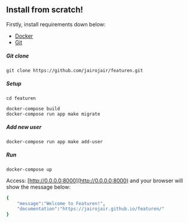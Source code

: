 
## Install from scratch!

Firstly, install requirements down below:

- [Docker](https://www.docker.com/products/docker-desktop)
- [Git](https://git-scm.com) 

##### Git clone

	git clone https://github.com/jairojair/featuren.git

##### Setup

	cd featuren

	docker-compose build
	docker-compose run app make migrate

##### Add new user

	docker-compose run app make add-user

##### Run

	docker-compose up

Access: [http://0.0.0.0:8000](http://0.0.0.0:8000) and your browser will show the message below: 

```bash
{
	"message":"Welcome to Featuren!",
	"documentation":"https://jairojair.github.io/featuren/"
}
```
